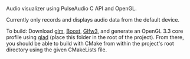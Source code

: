 Audio visualizer using PulseAudio C API and OpenGL.

Currently only records and displays audio data from the default device.


To build:
Download <a href="https://github.com/g-truc/glm">glm</a>, <a href="https://www.boost.org/">Boost</a>, <a href="https://www.glfw.org/">Glfw3</a>, and generate an OpenGL 3.3 core profile using <a href="https://glad.dav1d.de/">glad</a> (place this folder in the root of the project). From there, you should be able to build with CMake from within the project's root directory using the given CMakeLists file.
